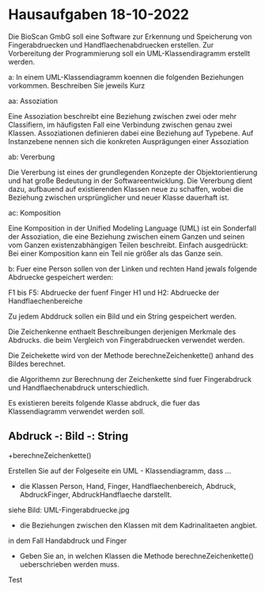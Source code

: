 # Hausaufgaben 18-10-2022

Die BioScan GmbG soll eine Software zur Erkennung und Speicherung von Fingerabdruecken und Handflaechenabdruecken erstellen.
Zur Vorbereitung der Programmierung soll ein UML-Klassendiragramm erstellt werden.

a: In einem UML-Klassendiagramm koennen die folgenden Beziehungen vorkommen.
Beschreiben Sie jeweils Kurz

aa: Assoziation

Eine Assoziation beschreibt eine Beziehung zwischen zwei oder mehr Classifiern, im häufigsten Fall eine Verbindung zwischen genau zwei Klassen. Assoziationen definieren dabei eine Beziehung auf Typebene. Auf Instanzebene nennen sich die konkreten Ausprägungen einer Assoziation


ab: Vererbung

Die Vererbung ist eines der grundlegenden Konzepte der Objektorientierung und hat große Bedeutung in der Softwareentwicklung. Die Vererbung dient dazu, aufbauend auf existierenden Klassen neue zu schaffen, wobei die Beziehung zwischen ursprünglicher und neuer Klasse dauerhaft ist.

ac: Komposition

Eine Komposition in der Unified Modeling Language (UML) ist ein Sonderfall der Assoziation, die eine Beziehung zwischen einem Ganzen und seinen vom Ganzen existenzabhängigen Teilen beschreibt. Einfach ausgedrückt: Bei einer Komposition kann ein Teil nie größer als das Ganze sein.

b: Fuer eine Person sollen von der Linken und rechten Hand jewals folgende Abdruecke gespeichert werden:

F1 bis F5: Abdruecke der fuenf Finger
H1 und H2: Abdruecke der Handflaechenbereiche

Zu jedem Abddruck sollen ein Bild und ein String gespeichert werden.

Die Zeichenkenne enthaelt Beschreibungen derjenigen Merkmale des Abdrucks. die beim Vergleich von Fingerabdruecken verwendet werden.

Die Zeichekette wird von der Methode berechneZeichenkette() anhand des Bildes berechnet.

die Algorithemn zur Berechnung der Zeichenkette sind fuer Fingerabdruck und Handflaechenabdruck unterschiedlich.

Es existieren bereits folgende Klasse abdruck, die fuer das Klassendiagramm verwendet werden soll.


Abdruck
-: Bild
-: String
----------
+berechneZeichenkette()

Erstellen Sie auf der Folgeseite ein UML - Klassendiagramm, dass ...
- die Klassen Person, Hand, Finger, Handflaechenbereich, Abdruck, AbdruckFinger, AbdruckHandflaeche darstellt.

siehe Bild: UML-Fingerabdruecke.jpg

- die Beziehungen zwischen den Klassen mit dem Kadrinalitaeten angbiet.

 in dem Fall Handabdruck und Finger

 
- Geben Sie an, in welchen Klassen die Methode berechneZeichenkette() ueberschrieben werden muss.


Test
